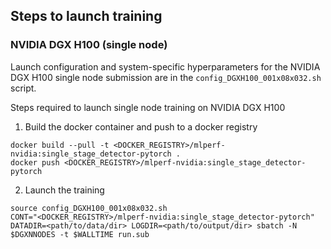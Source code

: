 ## Steps to launch training

### NVIDIA DGX H100 (single node)

Launch configuration and system-specific hyperparameters for the NVIDIA DGX H100
single node submission are in the `config_DGXH100_001x08x032.sh` script.

Steps required to launch single node training on NVIDIA DGX H100

1. Build the docker container and push to a docker registry

```
docker build --pull -t <DOCKER_REGISTRY>/mlperf-nvidia:single_stage_detector-pytorch .
docker push <DOCKER_REGISTRY>/mlperf-nvidia:single_stage_detector-pytorch
```

2. Launch the training

```
source config_DGXH100_001x08x032.sh
CONT="<DOCKER_REGISTRY>/mlperf-nvidia:single_stage_detector-pytorch" DATADIR=<path/to/data/dir> LOGDIR=<path/to/output/dir> sbatch -N $DGXNNODES -t $WALLTIME run.sub
```
